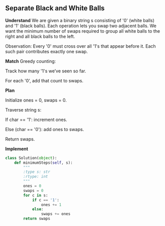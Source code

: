 ## Separate Black and White Balls
**Understand**
We are given a binary string s consisting of '0' (white balls) and '1' (black balls). Each operation lets you swap two adjacent balls. We want the minimum number of swaps required to group all white balls to the right and all black balls to the left.

Observation: Every '0' must cross over all '1's that appear before it. Each such pair contributes exactly one swap.

**Match**
Greedy counting:

Track how many '1's we’ve seen so far.

For each '0', add that count to swaps.

**Plan**

Initialize ones = 0, swaps = 0.

Traverse string s:

If char == '1': increment ones.

Else (char == '0'): add ones to swaps.

Return swaps.

**Implement**
```py
class Solution(object):
    def minimumSteps(self, s):
        """
        :type s: str
        :rtype: int
        """
        ones = 0
        swaps = 0
        for c in s:
            if c == '1':
                ones += 1
            else:
                swaps += ones
        return swaps
```